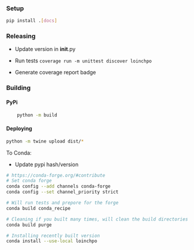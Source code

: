 ### Setup
```bash
pip install .[docs]
```

### Releasing
- Update version in __init__.py
- Run tests ```coverage run -m unittest discover loinchpo```

- Generate coverage report badge
### Building

#### PyPi
```bash
    python -m build
```

#### Deploying
```bash
python -m twine upload dist/*
```
To Conda:
- Update pypi hash/version
```bash
# https://conda-forge.org/#contribute
# Set conda forge
conda config --add channels conda-forge
conda config --set channel_priority strict

# Will run tests and prepore for the forge
conda build conda_recipe

# Cleaning if you built many times, will clean the build directories
conda build purge 

# Installing recently built version
conda install --use-local loinchpo
```